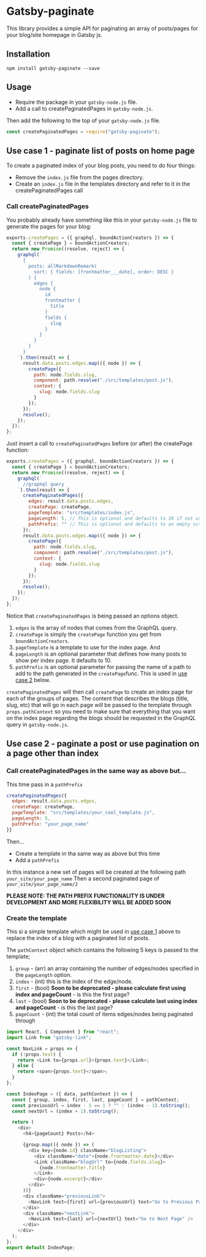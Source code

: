 # Gatsby-paginate

This library provides a simple API for paginating an array of posts/pages for your blog/site homepage in Gatsby js.

## Installation

```
npm install gatsby-paginate --save
```

## Usage

* Require the package in your `gatsby-node.js` file.
* Add a call to createPaginatedPages in `gatsby-node.js`.

Then add the following to the top of your `gatsby-node.js` file.

```javascript
const createPaginatedPages = require("gatsby-paginate");
```

## Use case 1 - paginate list of posts on home page<a name="eg1"></a>

To create a paginated index of your blog posts, you need to do four things:

* Remove the `index.js` file from the pages directory.
* Create an `index.js` file in the templates directory and refer to it in the createPaginatedPages call

### Call createPaginatedPages

You probably already have something like this in your `gatsby-node.js` file to generate the pages for your blog:

```javascript
exports.createPages = ({ graphql, boundActionCreators }) => {
  const { createPage } = boundActionCreators;
  return new Promise((resolve, reject) => {
    graphql(`
      {
        posts: allMarkdownRemark(
          sort: { fields: [frontmatter___date], order: DESC }
        ) {
          edges {
            node {
              id
              frontmatter {
                title
              }
              fields {
                slug
              }
            }
          }
        }
      }
    `).then(result => {
      result.data.posts.edges.map(({ node }) => {
        createPage({
          path: node.fields.slug,
          component: path.resolve("./src/templates/post.js"),
          context: {
            slug: node.fields.slug
          }
        });
      });
      resolve();
    });
  });
};
```

Just insert a call to `createPaginatedPages` before (or after) the createPage function:

```javascript
exports.createPages = ({ graphql, boundActionCreators }) => {
  const { createPage } = boundActionCreators;
  return new Promise((resolve, reject) => {
    graphql(`
      //graphql query
    `).then(result => {
      createPaginatedPages({
        edges: result.data.posts.edges,
        createPage: createPage,
        pageTemplate: "src/templates/index.js",
        pageLength: 5, // This is optional and defaults to 10 if not used
        pathPrefix: "" // This is optional and defaults to an empty sctring if not used
      });
      result.data.posts.edges.map(({ node }) => {
        createPage({
          path: node.fields.slug,
          component: path.resolve("./src/templates/post.js"),
          context: {
            slug: node.fields.slug
          }
        });
      });
      resolve();
    });
  });
};
```

Notice that `createPaginatedPages` is being passed an options object.

1. `edges` is the array of nodes that comes from the GraphQL query.
2. `createPage` is simply the `createPage` function you get from `boundActionCreators`.
3. `pageTemplate` is a template to use for the index page. And
4. `pageLength` is an optional parameter that defines how many posts to show per index page. It defaults to 10.
5. `pathPrefix` is an optional parameter for passing the name of a path to add to the path generated in the `createPage`func. This is used in [use case 2](#eg2) below.

`createPaginatedPages` will then call `createPage` to create an index page for each of the groups of pages. The content that describes the blogs (title, slug, etc) that will go in each page will be passed to the template through `props.pathContext` so you need to make sure that everything that you want on the index page regarding the blogs should be requested in the GraphQL query in `gatsby-node.js`.

## Use case 2 - paginate a post or use pagination on a page other than index<a name="eg2"></a>

### Call createPaginatedPages in the same way as above but...

This time pass in a `pathPrefix`

```javascript
createPaginatedPages({
  edges: result.data.posts.edges,
  createPage: createPage,
  pageTemplate: "src/templates/your_cool_template.js",
  pageLength: 5,
  pathPrefix: "your_page_name"
}}
```

Then...

* Create a template in tha same way as above but this time
* Add a `pathPrefix`

In this instance a new set of pages will be created at the following path `your_site/your_page_name`
Then a second paginated page of `your_site/your_page_name/2`

**PLEASE NOTE: THE PATH PREFIX FUNCTIONALITY IS UNDER DEVELOPMENT AND MORE FLEXIBILITY WILL BE ADDED SOON**

### Create the template

This si a simple template which might be used in [use case 1](#eg1) above to replace the index of a blog with a paginated list of posts.

The `pathContext` object which contains the following 5 keys is passed to the template;

1. `group` - (arr) an array containing the number of edges/nodes specified in the `pageLength` option.
1. `index` - (int) this is the index of the edge/node.
1. `first` - (bool) **Soon to be deprecated - please calculate first using index and pageCount** - is this the first page?
1. `last` - (bool) **Soon to be deprecated - please calculate last using index and pageCount** - is this the last page?
1. `pageCount` - (int) the total count of items edges/nodes being paginated through

```javascript
import React, { Component } from "react";
import Link from "gatsby-link";

const NavLink = props => {
  if (!props.test) {
    return <Link to={props.url}>{props.text}</Link>;
  } else {
    return <span>{props.text}</span>;
  }
};

const IndexPage = ({ data, pathContext }) => {
  const { group, index, first, last, pageCount } = pathContext;
  const previousUrl = index - 1 == 1 ? "" : (index - 1).toString();
  const nextUrl = (index + 1).toString();

  return (
    <div>
      <h4>{pageCount} Posts</h4>

      {group.map(({ node }) => (
        <div key={node.id} className="blogListing">
          <div className="date">{node.frontmatter.date}</div>
          <Link className="blogUrl" to={node.fields.slug}>
            {node.frontmatter.title}
          </Link>
          <div>{node.excerpt}</div>
        </div>
      ))}
      <div className="previousLink">
        <NavLink test={first} url={previousUrl} text="Go to Previous Page" />
      </div>
      <div className="nextLink">
        <NavLink test={last} url={nextUrl} text="Go to Next Page" />
      </div>
    </div>
  );
};
export default IndexPage;
```

